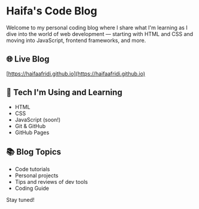 # Haifa's Code Blog

Welcome to my personal coding blog where I share what I'm learning as I dive into the world of web development — starting with HTML and CSS and moving into JavaScript, frontend frameworks, and more.

## 🌐 Live Blog
[https://haifaafridi.github.io](https://haifaafridi.github.io)

## 🔧 Tech I'm Using and Learning
- HTML
- CSS
- JavaScript (soon!)
- Git & GitHub
- GitHub Pages

## 📚 Blog Topics
- Code tutorials
- Personal projects
- Tips and reviews of dev tools
- Coding Guide

Stay tuned!
